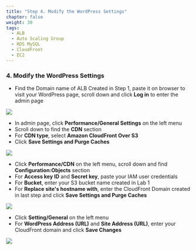 ```yaml
---
title: "Step 4. Modify the WordPress Settings"
chapter: false
weight: 30
tags:
  - ALB
  - Auto Scaling Group
  - RDS MySQL
  - CloudFront
  - EC2
---
```


### 4. Modify the WordPress Settings

* Find the Domain name of ALB Created in Step 1, paste it on browser to visit your WordPress page, scroll down and click **Log in** to enter the admin page

![](/image/lab2-21.png)

* In admin page, click **Performance/General Settings** on the left menu
* Scroll down to find the **CDN** section
* For **CDN type**, select **Amazon CloudFront Over S3**
* Click **Save Settings and Purge Caches**

![](/image/lab2-22.png)

* Click **Performance/CDN** on the left menu, scroll down and find **Configuration:Objects** section
* For **Access key ID** and **Secret key**, paste your IAM user credentials
* For **Bucket**, enter your S3 bucket name created in Lab 1
* For **Replace site's hostname with**, enter the CloudFront Domain created in last step and click **Save Settings and Purge Caches**

![](/image/lab2-23.png)

* Click **Setting/General** on the left menu
* For **WordPress Address (URL)** and **Site Address (URL)**, enter your CloudFront domain and click **Save Changes**

![](/image/lab2-24.png)
